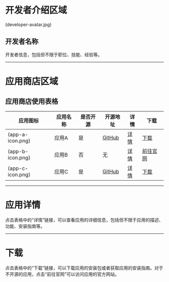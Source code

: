 
# 开发者介绍区域

(developer-avatar.jpg)
## 开发者名称
开发者信息，包括但不限于职位、技能、经验等。

---

# 应用商店区域

## 应用商店使用表格

| 应用图标 | 应用名称 | 是否开源 | 开源地址 | 详情 | 下载 |
|----------|----------|----------|----------|------|------|
| (app-a-icon.png) | 应用A | 是 | [GitHub](https://github.com/app-a) | [详情](#) | [下载](#) |
| (app-b-icon.png) | 应用B | 否 | 无 | [详情](#) | [前往官网](https://app-b.com) |
| (app-c-icon.png) | 应用C | 是 | [GitHub](https://github.com/app-c) | [详情](#) | [下载](#) |

---

# 应用详情

点击表格中的“详情”链接，可以查看应用的详细信息，包括但不限于应用的描述、功能、安装指南等。

---

# 下载

点击表格中的“下载”链接，可以下载应用的安装包或者获取应用的安装指南。对于不开源的应用，点击“前往官网”可以访问应用的官方网站。
